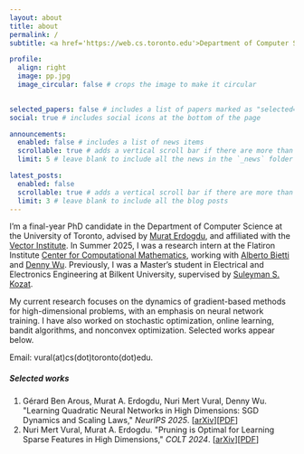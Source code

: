 ```yaml
---
layout: about
title: about
permalink: /
subtitle: <a href='https://web.cs.toronto.edu'>Department of Computer Science, University of Toronto</a> 

profile:
  align: right
  image: pp.jpg
  image_circular: false # crops the image to make it circular
                      

selected_papers: false # includes a list of papers marked as "selected={true}"
social: true # includes social icons at the bottom of the page

announcements:
  enabled: false # includes a list of news items
  scrollable: true # adds a vertical scroll bar if there are more than 3 news items
  limit: 5 # leave blank to include all the news in the `_news` folder

latest_posts:
  enabled: false
  scrollable: true # adds a vertical scroll bar if there are more than 3 new posts items
  limit: 3 # leave blank to include all the blog posts
---
```


I’m a final-year PhD candidate in the Department of Computer Science at the University of Toronto, advised by [Murat Erdogdu](http://www.cs.toronto.edu/~erdogdu/), and affiliated with the [Vector Institute](https://vectorinstitute.ai).  In Summer 2025, I was a research intern at the Flatiron Institute [Center for Computational Mathematics](https://www.simonsfoundation.org/flatiron/center-for-computational-mathematics/), working with [Alberto Bietti](https://alberto.bietti.me) and [Denny Wu](https://dennywu1.github.io/index.html). Previously, I was a Master’s student in Electrical and Electronics Engineering at Bilkent University, supervised by [Suleyman S. Kozat](https://kilyos.ee.bilkent.edu.tr/~kozat/). 

My current research focuses on the dynamics of gradient-based methods for high-dimensional problems, with an emphasis on neural network training. I have also worked on stochastic optimization, online learning, bandit algorithms, and nonconvex optimization. Selected works appear below.

Email: vural(at)cs(dot)toronto(dot)edu.

##### Selected works
1. Gérard Ben Arous, Murat A. Erdogdu, Nuri Mert Vural, Denny Wu. "Learning Quadratic Neural Networks in High Dimensions: SGD Dynamics and Scaling Laws," *NeurIPS 2025*. \[[arXiv](https://arxiv.org/abs/2508.03688)\]\[[PDF](https://arxiv.org/pdf/2508.03688)\]
2. Nuri Mert Vural, Murat A. Erdogdu. "Pruning is Optimal for Learning Sparse Features in High Dimensions," *COLT 2024*. \[[arXiv](https://arxiv.org/abs/2406.08658)\]\[[PDF](https://arxiv.org/pdf/2406.08658)\]

